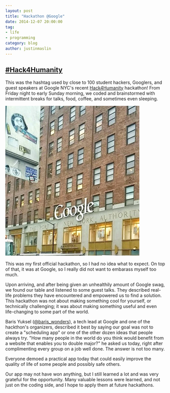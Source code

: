 ```yaml
---
layout: post
title: "Hackathon @Google"
date: 2014-12-07 20:00:00
tag:
- life
- programming
category: blog
author: justinmaslin
---
```


## [#Hack4Humanity](twitter)

This was the hashtag used by close to 100 student hackers, Googlers, and guest speakers at Google NYC's recent [Hack4Humanity](h4hsite) hackathon! From Friday night to early Sunday morning, we coded and brainstormed with intermittent breaks for talks, food, coffee, and sometimes even sleeping.

![The Google Logo](/assets/images/blog/google-nyc.jpg)

This was my first official hackathon, so I had no idea what to expect. On top of that, it was at Google, so I really did not want to embarass myself too much.

Upon arriving, and after being given an unhealthily amount of Google swag, we found our table and listened to some guest talks. They described real-life problems they have encountered and empowered us to find a solution. This hackathon was not about making something cool for yourself, or technically challenging; it was about making something useful and even life-changing to some part of the world.

Baris Yuksel ([@baris_wonders](baristwitter)), a tech lead at Google and one of the hackthon's organizers, described it best by saying our goal was not to create a "scheduling app" or one of the other dozen ideas that people always try. "How many people in the world do you think would benefit from a website that enables you to double major?" he asked us today, right after complimenting every group on a job well done. The answer is not too many.

Everyone demoed a practical app today that could easily improve the quality of life of some people and possibly safe others.

Our app may not have won anything, but I still learned a lot and was very grateful for the opportunity. Many valuable lessons were learned, and not just on the coding side, and I hope to apply them at future hackathons.


[h4hsite]: https://sites.google.com/site/hack4humanitynyc/
[twitter]: https://twitter.com/hashtag/hack4humanity?src=hash
[baristwitter]: https://twitter.com/baris_wonders
